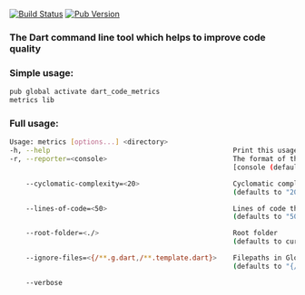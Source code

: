 [![Build Status](https://github.com/wrike/metrics/workflows/build/badge.svg)](https://github.com/wrike/metrics/)
[![Pub Version](https://img.shields.io/pub/v/dart_code_metrics?style=flat)](https://pub.dev/packages/dart_code_metrics/)

### The Dart command line tool which helps to improve code quality

### Simple usage:
```bash
pub global activate dart_code_metrics
metrics lib
```

### Full usage:
```bash
Usage: metrics [options...] <directory>
-h, --help                                             Print this usage information.
-r, --reporter=<console>                               The format of the output of the analysis
                                                       [console (default), json, html, codeclimate]

    --cyclomatic-complexity=<20>                       Cyclomatic complexity threshold
                                                       (defaults to "20")

    --lines-of-code=<50>                               Lines of code threshold
                                                       (defaults to "50")

    --root-folder=<./>                                 Root folder
                                                       (defaults to current directory)

    --ignore-files=<{/**.g.dart,/**.template.dart}>    Filepaths in Glob syntax to be ignored
                                                       (defaults to "{/**.g.dart,/**.template.dart}")

    --verbose
```
